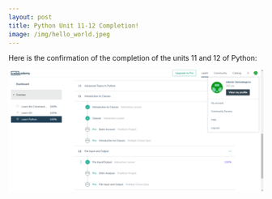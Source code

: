 ```yaml
---
layout: post
title: Python Unit 11-12 Completion!
image: /img/hello_world.jpeg
---
```


Here is the confirmation of the completion of the units 11 and 12 of Python:

![](../img/hamzabegovic/hamzabegovic_python_11_12.png)
